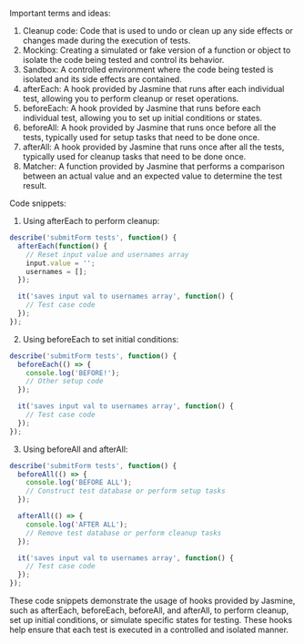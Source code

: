 Important terms and ideas:

1. Cleanup code: Code that is used to undo or clean up any side effects or changes made during the execution of tests.
2. Mocking: Creating a simulated or fake version of a function or object to isolate the code being tested and control its behavior.
3. Sandbox: A controlled environment where the code being tested is isolated and its side effects are contained.
4. afterEach: A hook provided by Jasmine that runs after each individual test, allowing you to perform cleanup or reset operations.
5. beforeEach: A hook provided by Jasmine that runs before each individual test, allowing you to set up initial conditions or states.
6. beforeAll: A hook provided by Jasmine that runs once before all the tests, typically used for setup tasks that need to be done once.
7. afterAll: A hook provided by Jasmine that runs once after all the tests, typically used for cleanup tasks that need to be done once.
8. Matcher: A function provided by Jasmine that performs a comparison between an actual value and an expected value to determine the test result.

Code snippets:

1. Using afterEach to perform cleanup:
```javascript
describe('submitForm tests', function() {
  afterEach(function() {
    // Reset input value and usernames array
    input.value = '';
    usernames = [];
  });

  it('saves input val to usernames array', function() {
    // Test case code
  });
});
```

2. Using beforeEach to set initial conditions:
```javascript
describe('submitForm tests', function() {
  beforeEach(() => {
    console.log('BEFORE!');
    // Other setup code
  });

  it('saves input val to usernames array', function() {
    // Test case code
  });
});
```

3. Using beforeAll and afterAll:
```javascript
describe('submitForm tests', function() {
  beforeAll(() => {
    console.log('BEFORE ALL');
    // Construct test database or perform setup tasks
  });

  afterAll(() => {
    console.log('AFTER ALL');
    // Remove test database or perform cleanup tasks
  });

  it('saves input val to usernames array', function() {
    // Test case code
  });
});
```

These code snippets demonstrate the usage of hooks provided by Jasmine, such as afterEach, beforeEach, beforeAll, and afterAll, to perform cleanup, set up initial conditions, or simulate specific states for testing. These hooks help ensure that each test is executed in a controlled and isolated manner.